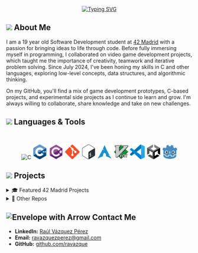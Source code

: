 
<p align="center">
  <a href=""><img src="https://readme-typing-svg.demolab.com?font=Fira+Code&size=35&duration=4500&pause=2500&color=57FFF3&center=true&vCenter=true&repeat=false&width=600&height=100&lines=Hi+there%2C+I'm+Ra%C3%BAl!+%F0%9F%90%A7" alt="Typing SVG" alt="Typing SVG" /></a>
</p>

## <img src="https://github.com/Anmol-Baranwal/Cool-GIFs-For-GitHub/assets/74038190/2c0eef4b-7b75-42bd-9722-4bea97a2d532" width="30"><b>  About Me</b>

I am a 19 year old Software Development student at [42 Madrid](https://www.42madrid.com/) with a passion for bringing ideas to life through code. Before fully immersing myself in programming, I collaborated on video game development projects, which taught me the importance of creativity, teamwork and iterative problem solving. Since July 2024, I've been honing my skills in C and other languages, exploring low-level concepts, data structures, and algorithmic thinking.

On my GitHub, you'll find a mix of game development prototypes, C-based projects, and experimental side projects as I continue to learn and grow. I'm always willing to collaborate, share knowledge and take on new challenges.

## <img src="https://media2.giphy.com/media/QssGEmpkyEOhBCb7e1/giphy.gif?cid=ecf05e47a0n3gi1bfqntqmob8g9aid1oyj2wr3ds3mg700bl&rid=giphy.gif" width ="25"><b> Languages & Tools</b>
<br> 

<p align="center">
  <img src="https://icon.icepanel.io/Technology/svg/C.svg" title="C" alt="C" width="40" height="40"/>
  <img src="https://raw.githubusercontent.com/devicons/devicon/master/icons/cplusplus/cplusplus-original.svg" title="C++" alt="C++" width="40" height="40"/>
  <img src="https://raw.githubusercontent.com/devicons/devicon/master/icons/csharp/csharp-original.svg" title="C#" alt="C#" width="40" height="40"/>
  <img src="https://raw.githubusercontent.com/devicons/devicon/master/icons/git/git-original.svg" title="Git" alt="Git" width="40" height="40"/>
  <img src="https://raw.githubusercontent.com/devicons/devicon/master/icons/bash/bash-original.svg" title="Bash" alt="Bash" width="40" height="40"/>
  <img src="https://raw.githubusercontent.com/devicons/devicon/master/icons/archlinux/archlinux-original.svg" title="Arch Linux" alt="Arch Linux" width="40" height="40"/>
  <img src="https://raw.githubusercontent.com/devicons/devicon/master/icons/vim/vim-original.svg" title="Vim" alt="Vim" width="40" height="40"/>
  <img src="https://raw.githubusercontent.com/devicons/devicon/master/icons/vscode/vscode-original.svg" title="VS Code" alt="VS Code" width="40" height="40"/>
  <img src="https://raw.githubusercontent.com/devicons/devicon/master/icons/unity/unity-original.svg" title="Unity" alt="Unity" width="40" height="40"/>
  <img src="https://raw.githubusercontent.com/devicons/devicon/master/icons/godot/godot-original.svg" title="Godot" alt="Godot" width="40" height="40"/>
</p>

## <img src="https://media.giphy.com/media/iY8CRBdQXODJSCERIr/giphy.gif" width="35"><b> Projects </b>

<details>
  <summary>🎓 Featured 42 Madrid Projects</summary>

  - 🔗 - Milestone 0️⃣  | [libft](https://github.com/ravazque/libft) – My own C library of useful functions.

  - 🔗 - Milestone 1️⃣  | [get_next_line](https://github.com/ravazque/get_next_line) – Read lines from file descriptors using static variables.

  - 🔗 - Milestone 1️⃣  | [ft_printf](https://github.com/ravazque/ft_printf) - Custom implementation of `printf`.

  - 🔗 - Milestone 2️⃣  | [push_swap](https://github.com/ravazque/push_swap) – Sorting algorithm.

  - 🔗 - Milestone 2️⃣  | [fract-ol](https://github.com/ravazque/fract-ol) – Simple fractal explorer with the use of a graphic library.

  - 🔗 - Milestone 2️⃣  | [pipex](https://github.com/ravazque/pipex) – Learning pipes, forks and redirections.

  - 🔗 - Milestone 3️⃣  | [philosophers](https://github.com/ravazque/philosophers) – Use and operation of threads in C.

  - 🔗 - Milestone 3️⃣  | [minishell](https://github.com/ravazque/minishell) – A "simpler" version of a shell. **✦**

  - 🔗 - Milestone 4️⃣  | [cub3D](https://github.com/ravazque/cub3D) – .

  - 🔗 - Milestone 4️⃣  | [cpp modules](https://github.com/ravazque/42-CPPs) – .

</details>

<details>
  <summary>🚀 Other Repos</summary>

  - [NASA Space APPs Challenge](https://github.com/ravazque/NASA-Space-APPs-Challenge) - My group's project at a NASA hackathon.
  
  - [ravazque](https://github.com/ravazque/ravazque) – This is my README!

  - *More personal and full-stack projects… coming soon!*

</details>


## <img src="https://raw.githubusercontent.com/Tarikul-Islam-Anik/Animated-Fluent-Emojis/master/Emojis/Objects/Envelope%20with%20Arrow.png" alt="Envelope with Arrow" width="27" height="27" /><b> Contact Me</b>

- **LinkedIn:** [Raúl Vázquez Pérez](https://www.linkedin.com/in/ra%C3%BAl-v%C3%A1zquez-p%C3%A9rez-1a9b89382/)
- **Email:** ravazquezperez@gmail.com
- **GitHub:** [github.com/ravazque](https://github.com/ravazque)

